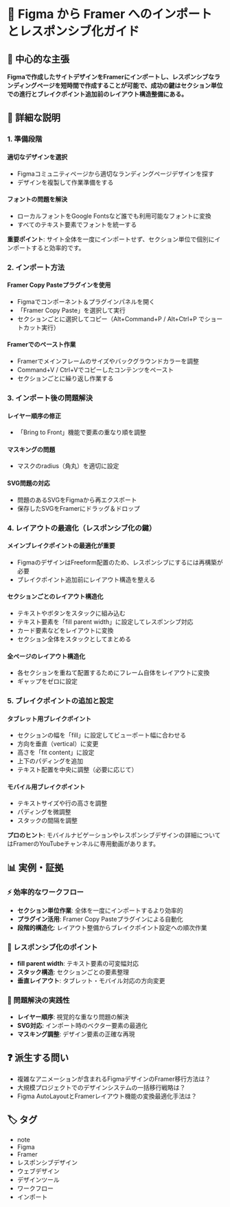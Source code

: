 # 🎨 Figma から Framer へのインポートとレスポンシブ化ガイド

## 🎯 中心的な主張
**Figmaで作成したサイトデザインをFramerにインポートし、レスポンシブなランディングページを短時間で作成することが可能で、成功の鍵はセクション単位での進行とブレイクポイント追加前のレイアウト構造整備にある。**

## 📖 詳細な説明

### 1. 準備段階

#### 適切なデザインを選択
- Figmaコミュニティページから適切なランディングページデザインを探す
- デザインを複製して作業準備をする

#### フォントの問題を解決
- ローカルフォントをGoogle Fontsなど誰でも利用可能なフォントに変換
- すべてのテキスト要素でフォントを統一する

**重要ポイント**: サイト全体を一度にインポートせず、セクション単位で個別にインポートすると効率的です。

### 2. インポート方法

#### Framer Copy Pasteプラグインを使用
- Figmaでコンポーネント＆プラグインパネルを開く
- 「Framer Copy Paste」を選択して実行
- セクションごとに選択してコピー（Alt+Command+P / Alt+Ctrl+P でショートカット実行）

#### Framerでのペースト作業
- Framerでメインフレームのサイズやバックグラウンドカラーを調整
- Command+V / Ctrl+Vでコピーしたコンテンツをペースト
- セクションごとに繰り返し作業する

### 3. インポート後の問題解決

#### レイヤー順序の修正
- 「Bring to Front」機能で要素の重なり順を調整

#### マスキングの問題
- マスクのradius（角丸）を適切に設定

#### SVG問題の対応
- 問題のあるSVGをFigmaから再エクスポート
- 保存したSVGをFramerにドラッグ＆ドロップ

### 4. レイアウトの最適化（レスポンシブ化の鍵）

#### メインブレイクポイントの最適化が重要
- FigmaのデザインはFreeform配置のため、レスポンシブにするには再構築が必要
- ブレイクポイント追加前にレイアウト構造を整える

#### セクションごとのレイアウト構造化
- テキストやボタンをスタックに組み込む
- テキスト要素を「fill parent width」に設定してレスポンシブ対応
- カード要素などをレイアウトに変換
- セクション全体をスタックとしてまとめる

#### 全ページのレイアウト構造化
- 各セクションを重ねて配置するためにフレーム自体をレイアウトに変換
- ギャップをゼロに設定

### 5. ブレイクポイントの追加と設定

#### タブレット用ブレイクポイント
- セクションの幅を「fill」に設定してビューポート幅に合わせる
- 方向を垂直（vertical）に変更
- 高さを「fit content」に設定
- 上下のパディングを追加
- テキスト配置を中央に調整（必要に応じて）

#### モバイル用ブレイクポイント
- テキストサイズや行の高さを調整
- パディングを微調整
- スタックの間隔を調整

**プロのヒント**: モバイルナビゲーションやレスポンシブデザインの詳細についてはFramerのYouTubeチャンネルに専用動画があります。

## 📊 実例・証拠

### ⚡ 効率的なワークフロー
- **セクション単位作業**: 全体を一度にインポートするより効率的
- **プラグイン活用**: Framer Copy Pasteプラグインによる自動化
- **段階的構造化**: レイアウト整備からブレイクポイント設定への順次作業

### 🎯 レスポンシブ化のポイント
- **fill parent width**: テキスト要素の可変幅対応
- **スタック構造**: セクションごとの要素整理
- **垂直レイアウト**: タブレット・モバイル対応の方向変更

### 🔧 問題解決の実践性
- **レイヤー順序**: 視覚的な重なり問題の解決
- **SVG対応**: インポート時のベクター要素の最適化
- **マスキング調整**: デザイン要素の正確な再現

## ❓ 派生する問い
- 複雑なアニメーションが含まれるFigmaデザインのFramer移行方法は？
- 大規模プロジェクトでのデザインシステムの一括移行戦略は？
- Figma AutoLayoutとFramerレイアウト機能の変換最適化手法は？

## 🏷️ タグ

- note
- Figma
- Framer
- レスポンシブデザイン
- ウェブデザイン
- デザインツール
- ワークフロー
- インポート